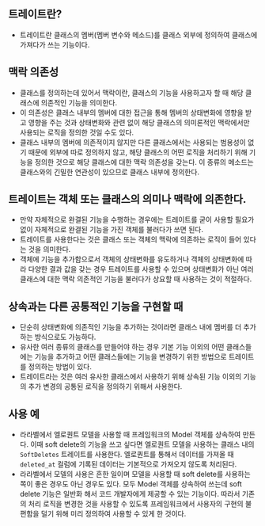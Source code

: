## 트레이트란?
- 트레이트란 클래스의 멤버(멤버 변수와 메소드)를 클래스 외부에 정의하여 클래스에 가져다가 쓰는 기능이다.

## 맥락 의존성
- 클래스를 정의하는데 있어서 맥락이란, 클래스의 기능을 사용하고자 할 때 해당 클래스에 의존적인 기능을 의미한다.
- 이 의존성은 클래스 내부의 멤버에 대한 접근을 통해 멤버의 상태변화에 영향을 받고 영향을 주는 것과 상태변화와 관련 없이 해당 클래스의 의미론적인 맥락에서만 사용되는 로직을 정의한 것일 수도 있다. 
- 클래스 내부의 멤버에 의존적이지 않지만 다른 클래스에서는 사용되는 범용성이 없기 때문에 외부에 따로 정의하지 않고, 해당 클래스의 어떤 로직을 처리하기 위해 기능을 정의한 것으로 해당 클래스에 대한 맥락 의존성을 갖는다. 이 종류의 메소드는 클래스와의 긴밀한 연관성이 있으므로 클래스 내부에 정의한다.

## 트레이트는 객체 또는 클래스의 의미나 맥락에 의존한다.
- 만약 자체적으로 완결된 기능을 수행하는 경우에는 트레이트를 굳이 사용할 필요가 없이 자체적으로 완결된 기능을 가진 객체를 불러다가 쓰면 된다.
- 트레이트를 사용한다는 것은 클래스 또는 객체의 맥락에 의존하는 로직이 들어 있다는 것을 의미한다.
- 객체에 기능을 추가함으로서 객체의 상태변화를 유도하거나 객체의 상태변화에 따라 다양한 결과 값을 갖는 경우 트레이트를 사용할 수 있으며 상태변화가 아닌 여러 클래스에 대한 맥락 의존적인 기능을 불러다가 상요할 때 사용하는 것이 적절하다.

## 상속과는 다른 공통적인 기능을 구현할 때
- 단순히 상태변화에 의존적인 기능을 추가하는 것이라면 클래스 내에 멤버를 더 추가하는 방식으로도 가능하다.
- 유사한 여러 종류의 클래스를 만들어야 하는 경우 기본 기능 이외의 어떤 클래스들에는 기능을 추가하고 어떤 클래스들에는 기능을 변경하기 위한 방법으로 트레이트를 정의하는 방법이 있다.
- 트레이트라는 것은 여러 유사한 클래스에서 사용하기 위해 상속된 기능 이외의 기능의 추가 변경의 공통된 로직을 정의하기 위해서 사용한다.

## 사용 예
- 라라벨에서 엘로퀀트 모델을 사용할 때 프레임워크의 Model 객체를 상속하여 만든다. 이때 soft delete의 기능을 쓰고 싶다면 엘로퀀트 모델을 사용하는 클래스 내의 `SoftDeletes` 트레이트를 사용한다. 엘로퀀트를 통해서 데이터를 가져올 때 `deleted_at` 컬럼에 기록된 데이터는 기본적으로 가져오지 않도록 처리된다.
- 라라벨에서 모델의 사용은 흔한 일이며 모델을 사용할 때 soft delete를 사용하는 쪽이 좋은 경우도 아닌 경우도 있다. 모두 Model 객체를 상속하여 쓰는데 soft delete 기능은 일반화 해서 코드 개발자에게 제공할 수 있는 기능이다. 따라서 기존의 처리 로직을 변경한 것을 사용할 수 있도록 프레임워크에서 사용자의 구현의 불편함을 덜기 위해 미리 정의하여 사용할 수 있게 한 것이다. 
